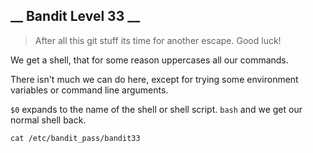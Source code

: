 __ Bandit Level 33 __
---

> After all this git stuff its time for another escape. Good luck!

We get a shell, that for some reason uppercases all our commands. 

There isn't much we can do here, except for trying some environment variables or command line arguments.

`$0` expands to the name of the shell or shell script.
`bash` and we get our normal shell back.

`cat /etc/bandit_pass/bandit33`